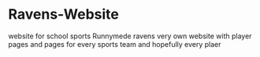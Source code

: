 # Ravens-Website
website for school sports
 Runnymede ravens very own website with player pages and pages for every sports team and hopefully every plaer
